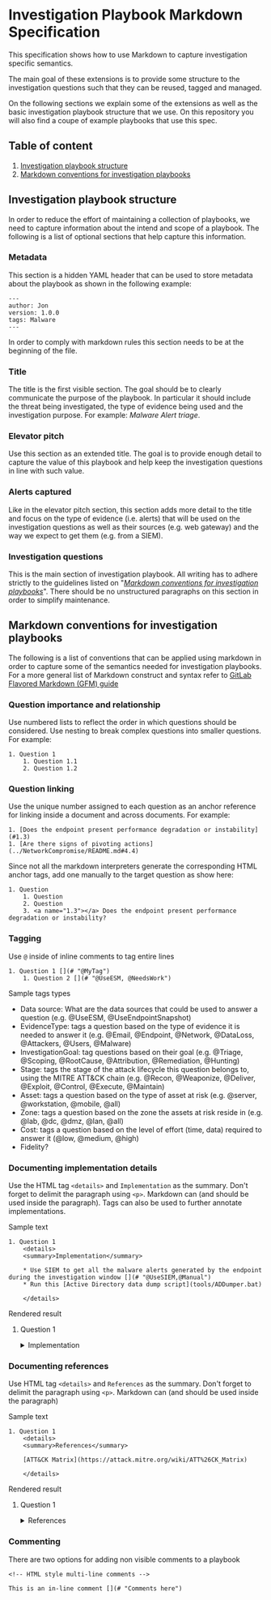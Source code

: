 # Investigation Playbook Markdown Specification

This specification shows how to use Markdown to capture investigation specific semantics.

The main goal of these extensions is to provide some structure to the investigation questions such that they can be reused, tagged and managed.

On the following sections we explain some of the extensions as well as the basic investigation playbook structure that we use. On this repository you will also find a coupe of example playbooks that use this spec.

## Table of content
1.  [Investigation playbook structure](#investigation-playbook-structure)
1.  [Markdown conventions for investigation playbooks](#markdown-conventions-for-investigation-playbooks)


## Investigation playbook structure

In order to reduce the effort of maintaining a collection of playbooks, we need to capture information about the intend and scope of a playbook. The following is a list of optional sections that help capture this information.

### Metadata

This section is a hidden YAML header that can be used to store metadata about the playbook as shown in the following example:

```
---
author: Jon
version: 1.0.0
tags: Malware
---
```

In order to comply with markdown rules this section needs to be at the beginning of the file.

### Title

The title is the first visible section. The goal should be to clearly communicate the purpose of the playbook. In particular it should include the threat being investigated, the type of evidence being used and the investigation purpose. For example: *Malware Alert triage*.

### Elevator pitch

Use this section as an extended title. The goal is to provide enough detail to capture the value of this playbook and help keep the investigation questions in line with such value.

### Alerts captured

Like in the elevator pitch section, this section adds more detail to the title and focus on the type of evidence (i.e. alerts) that will be used on the investigation questions as well as their sources (e.g. web gateway) and the way we expect to get them (e.g. from a SIEM). 

### Investigation questions

This is the main section of investigation playbook. All writing has to adhere strictly to the guidelines listed on "*[Markdown conventions for investigation playbooks](#markdown-conventions-for-investigation-playbooks)*". There should be no unstructured paragraphs on this section in order to simplify maintenance.

<!-- #### Remediation
WIP -->

## Markdown conventions for investigation playbooks
The following is a list of conventions that can be applied using markdown in order to capture some of the semantics needed for investigation playbooks. For a more general list of Markdown construct and syntax refer to [GitLab Flavored Markdown (GFM) guide](https://docs.gitlab.com/ee/user/markdown.html)

### Question importance and relationship

Use numbered lists to reflect the order in which questions should be considered. Use nesting to break complex questions into smaller questions. For example:

```
1. Question 1
	1. Question 1.1
	2. Question 1.2
```

### Question linking

Use the unique number assigned to each question as an anchor reference for linking inside a document and across documents. For example:

```
1. [Does the endpoint present performance degradation or instability](#1.3)
1. [Are there signs of pivoting actions](../NetworkCompromise/README.md#4.4)
```

Since not all the markdown interpreters generate the corresponding HTML anchor tags, add one manually to the target question as show here:

```
1. Question
	1. Question
	2. Question
	3. <a name="1.3"></a> Does the endpoint present performance degradation or instability?
```

<!-- In the future we may allow linking to a PB title instead of the file name .. 1. [Does the endpoint present performance degradation or instability](PB01#1.3) -->

### Tagging

Use `@` inside of inline comments to tag entire lines

```
1. Question 1 [](# "@MyTag")
	1. Question 2 [](# "@UseESM, @NeedsWork")
```

Sample tags types

*	Data source: What are the data sources that could be used to answer a question (e.g. @UseESM, @UseEndpointSnapshot)
*   EvidenceType: tags a question based on the type of evidence it is needed to answer it (e.g. @Email, @Endpoint, @Network, @DataLoss, @Attackers, @Users, @Malware)
*   InvestigationGoal: tag questions based on their goal (e.g. @Triage, @Scoping, @RootCause, @Attribution, @Remediation, @Hunting)
*	Stage: tags the stage of the attack lifecycle this question belongs to, using the MITRE ATT&CK chain (e.g. @Recon, @Weaponize, @Deliver, @Exploit, @Control, @Execute, @Maintain)
*	Asset: tags a question based on the type of asset at risk (e.g. @server, @workstation, @mobile, @all)
* 	Zone: tags a question based on the zone the assets at risk reside in (e.g. @lab, @dc, @dmz, @lan, @all)
*	Cost: tags a question based on the level of effort (time, data) required to answer it (@low, @medium, @high)
*	Fidelity?


<a name="implementation-details"></a> 

### Documenting implementation details

Use the HTML tag `<details>` and `Implementation` as the summary. Don't forget to delimit the paragraph using `<p>`. Markdown can (and should be used inside the paragraph). Tags can also be used to further annotate implementations.

Sample text

```
1. Question 1
	<details>
	<summary>Implementation</summary>
	
	* Use SIEM to get all the malware alerts generated by the endpoint during the investigation window [](# "@UseSIEM,@Manual")
	* Run this [Active Directory data dump script](tools/ADDumper.bat)
	
	</details>
```

<!-- Similarly we can link questions to findings by linking to the finding's .json file
	1.  [is_the_connection_to_a_site_linked_to_a_known_campaign.json](../hunter-questions/is_the_connection_to_a_site_linked_to_a_known_campaign.json) [](# "@UseESM")
 -->

Rendered result

1.  Question 1

    <details>
    <summary>Implementation</summary>

    *   Use SIEM to get all the malware alerts generated by the endpoint during the investigation window [](# "@UseSIEM,@Manual")
    *   Run this [Active Directory data dump script](tools/ADDumper.bat)

    </details>

<a name="implementation-references"></a> 

### Documenting references

Use HTML tag `<details>` and `References` as the summary. Don't forget to delimit the paragraph using `<p>`. Markdown can (and should be used inside the paragraph)

Sample text

```
1. Question 1
	<details>
	<summary>References</summary>
	
	[ATT&CK Matrix](https://attack.mitre.org/wiki/ATT%26CK_Matrix)
	
	</details>
```

Rendered result

1.  Question 1

    <details>
    <summary>References</summary>

    [ATT&CK Matrix](https://attack.mitre.org/wiki/ATT%26CK_Matrix)

    </details>

<a name="Comments"></a> 

### Commenting

There are two options for adding non visible comments to a playbook

```
<!-- HTML style multi-line comments -->

This is an in-line comment [](# "Comments here")
```
